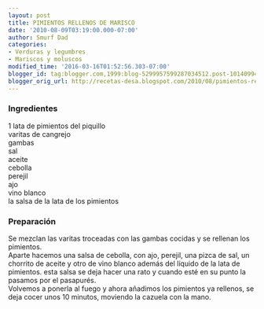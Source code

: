 ```yaml
---
layout: post
title: PIMIENTOS RELLENOS DE MARISCO
date: '2010-08-09T03:19:00.000-07:00'
author: Smurf Dad
categories:
- Verduras y legumbres
- Mariscos y moluscos
modified_time: '2016-03-16T01:52:56.303-07:00'
blogger_id: tag:blogger.com,1999:blog-5299957599287034512.post-101409941048414985
blogger_orig_url: http://recetas-desa.blogspot.com/2010/08/pimientos-rellenos-de-marisco.html
---
```


<h3>Ingredientes</h3>1 lata de pimientos del piquillo<br />varitas de cangrejo<br />gambas<br />sal<br />aceite<br />cebolla<br />perejil<br />ajo<br />vino blanco<br />la salsa de la lata de los pimientos<br /><h3>Preparación</h3>Se mezclan las varitas troceadas con las gambas cocidas y se rellenan los pimientos.<br />Aparte hacemos una salsa de cebolla, con ajo, perejil, una pizca de sal, un chorrito de aceite y otro de vino blanco además del líquido de la lata de pimientos. esta salsa se deja hacer una rato y cuando esté en su punto la pasamos por el pasapurés.<br />Volvemos a ponerla al fuego y ahora añadimos los pimientos ya rellenos, se deja cocer unos 10 minutos, moviendo la cazuela con la mano.